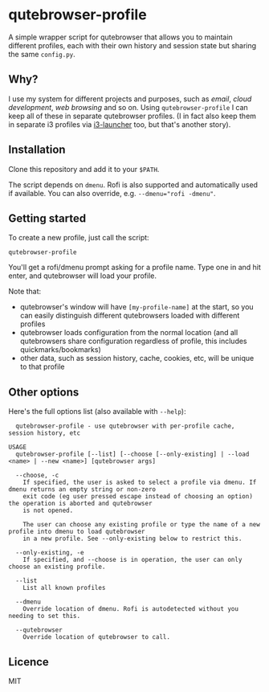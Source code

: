 # qutebrowser-profile

A simple wrapper script for qutebrowser that allows you to maintain different profiles, each with their own history and session state but sharing the same `config.py`.

## Why?

I use my system for different projects and purposes, such as *email*, *cloud development*, *web browsing* and so on. Using `qutebrowser-profile` I can keep all of these in separate qutebrowser profiles. (I in fact also keep them in separate i3 profiles via [i3-launcher](https://github.com/jtyers/i3-launcher) too, but that's another story).

## Installation

Clone this repository and add it to your `$PATH`.

The script depends on `dmenu`. Rofi is also supported and automatically used if available. You can also override, e.g. `--dmenu="rofi -dmenu"`.

## Getting started

To create a new profile, just call the script:

`qutebrowser-profile`

You'll get a rofi/dmenu prompt asking for a profile name. Type one in and hit enter, and qutebrowser will load your profile.

Note that:
* qutebrowser's window will have `[my-profile-name]` at the start, so you can easily distinguish different qutebrowsers loaded with different profiles
* qutebrowser loads configuration from the normal location (and all qutebrowsers share configuration regardless of profile, this includes quickmarks/bookmarks)
* other data, such as session history, cache, cookies, etc, will be unique to that profile

## Other options

Here's the full options list (also available with `--help`):

```
  qutebrowser-profile - use qutebrowser with per-profile cache, session history, etc

USAGE
  qutebrowser-profile [--list] [--choose [--only-existing] | --load <name> | --new <name>] [qutebrowser args]

  --choose, -c
    If specified, the user is asked to select a profile via dmenu. If dmenu returns an empty string or non-zero 
    exit code (eg user pressed escape instead of choosing an option) the operation is aborted and qutebrowser 
    is not opened.
 
    The user can choose any existing profile or type the name of a new profile into dmenu to load qutebrowser
    in a new profile. See --only-existing below to restrict this.
 
  --only-existing, -e
    If specified, and --choose is in operation, the user can only choose an existing profile.
 
  --list
    List all known profiles
  
  --dmenu
    Override location of dmenu. Rofi is autodetected without you needing to set this.
  
  --qutebrowser
    Override location of qutebrowser to call.

```

## Licence

MIT
